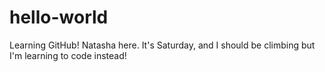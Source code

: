 # hello-world
Learning GitHub!
Natasha here. It's Saturday, and I should be climbing but I'm learning to code instead! 
